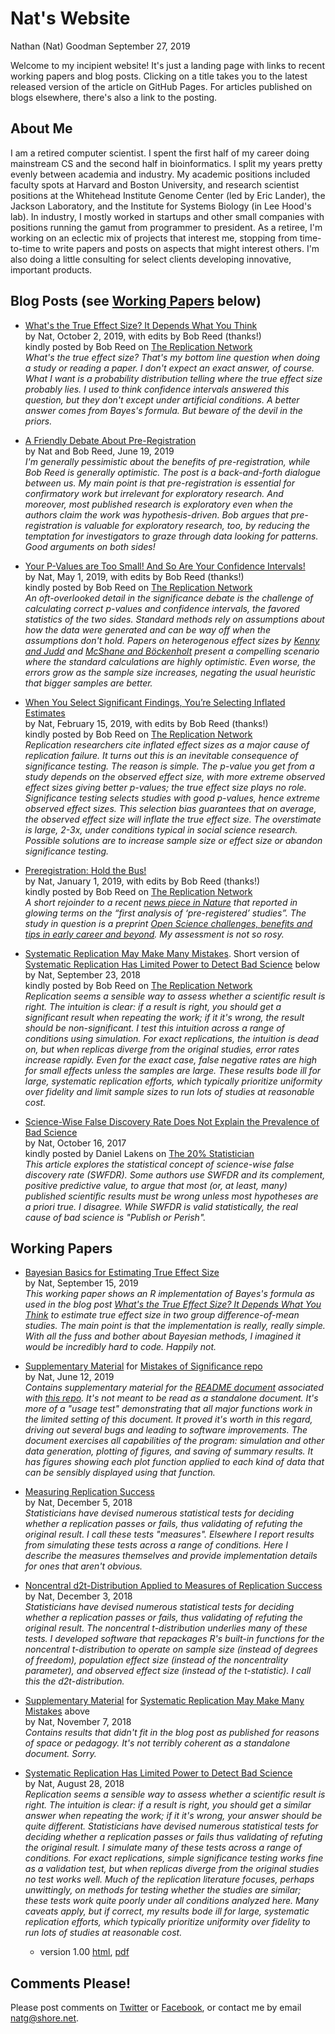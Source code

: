 Nat's Website
================
Nathan (Nat) Goodman
September 27, 2019

<!-- README.md is generated from README.Rmd. Please edit that file -->
Welcome to my incipient website! It's just a landing page with links to recent working papers and blog posts. Clicking on a title takes you to the latest released version of the article on GitHub Pages. For articles published on blogs elsewhere, there's also a link to the posting.

About Me
--------

I am a retired computer scientist. I spent the first half of my career doing mainstream CS and the second half in bioinformatics. I split my years pretty evenly between academia and industry. My academic positions included faculty spots at Harvard and Boston University, and research scientist positions at the Whitehead Institute Genome Center (led by Eric Lander), the Jackson Laboratory, and the Institute for Systems Biology (in Lee Hood's lab). In industry, I mostly worked in startups and other small companies with positions running the gamut from programmer to president. As a retiree, I'm working on an eclectic mix of projects that interest me, stopping from time-to-time to write papers and posts on aspects that might interest others. I'm also doing a little consulting for select clients developing innovative, important products.

Blog Posts (see [Working Papers](#working-papers) below)
--------------------------------------------------------

-   [What's the True Effect Size? It Depends What You Think](https://natgoodman.github.io/bayez/effit.stable.html) <br/> by Nat, October 2, 2019, with edits by Bob Reed (thanks!)<br/> kindly posted by Bob Reed on [The Replication Network](https://replicationnetwork.com/2019/10/05/goodman-whats-the-true-effect-size-it-depends-what-you-think/)<br/>*What's the true effect size? That's my bottom line question when doing a study or reading a paper. I don't expect an exact answer, of course. What I want is a probability distribution telling where the true effect size probably lies. I used to think confidence intervals answered this question, but they don't except under artificial conditions. A better answer comes from Bayes's formula. But beware of the devil in the priors.*

-   [A Friendly Debate About Pre-Registration](https://replicationnetwork.com/2019/06/19/goodman-reed-a-friendly-debate-about-pre-registration/) <br/> by Nat and Bob Reed, June 19, 2019<br/> *I'm generally pessimistic about the benefits of pre-registration, while Bob Reed is generally optimistic. The post is a back-and-forth dialogue between us. My main point is that pre-registration is essential for confirmatory work but irrelevant for exploratory research. And moreover, most published research is exploratory even when the authors claim the work was hypothesis-driven. Bob argues that pre-registration is valuable for exploratory research, too, by reducing the temptation for investigators to graze through data looking for patterns. Good arguments on both sides!*

-   [Your P-Values are Too Small! And So Are Your Confidence Intervals!](https://natgoodman.github.io/misig/ovrht.stable.html) <br/> by Nat, May 1, 2019, with edits by Bob Reed (thanks!)<br/> kindly posted by Bob Reed on [The Replication Network](https://replicationnetwork.com/2019/05/01/your-p-values-are-too-small-and-so-are-your-confidence-intervals/)<br/> *An oft-overlooked detail in the significance debate is the challenge of calculating correct p-values and confidence intervals, the favored statistics of the two sides. Standard methods rely on assumptions about how the data were generated and can be way off when the assumptions don't hold. Papers on heterogenous effect sizes by [Kenny and Judd](https://osf.io/qs9xw/) and [McShane and Böckenholt](https://doi.org/10.1177/1745691614548513) present a compelling scenario where the standard calculations are highly optimistic. Even worse, the errors grow as the sample size increases, negating the usual heuristic that bigger samples are better.*

-   [When You Select Significant Findings, You’re Selecting Inflated Estimates](https://natgoodman.github.io/misig/ovrfx.stable.html) <br/> by Nat, February 15, 2019, with edits by Bob Reed (thanks!)<br/> kindly posted by Bob Reed on [The Replication Network](https://replicationnetwork.com/2019/02/16/goodman-when-youre-selecting-significant-findings-youre-selecting-inflated-estimates/)<br/> *Replication researchers cite inflated effect sizes as a major cause of replication failure. It turns out this is an inevitable consequence of significance testing. The reason is simple. The p-value you get from a study depends on the observed effect size, with more extreme observed effect sizes giving better p-values; the true effect size plays no role. Significance testing selects studies with good p-values, hence extreme observed effect sizes. This selection bias guarantees that on average, the observed effect size will inflate the true effect size. The overstimate is large, 2-3x, under conditions typical in social science research. Possible solutions are to increase sample size or effect size or abandon significance testing.*

-   [Preregistration: Hold the Bus!](https://natgoodman.github.io/pregr/holdit.stable.html) <br/> by Nat, January 1, 2019, with edits by Bob Reed (thanks!)<br/> kindly posted by Bob Reed on [The Replication Network](https://replicationnetwork.com/2019/01/01/goodman-hold-the-bus/)<br/> *A short rejoinder to a recent [news piece in Nature](https://www.nature.com/articles/d41586-018-07118-1) that reported in glowing terms on the “first analysis of ‘pre-registered’ studies”. The study in question is a preprint [Open Science challenges, benefits and tips in early career and beyond](https://psyarxiv.com/3czyt/). My assessment is not so rosy.*

-   [Systematic Replication May Make Many Mistakes](https://natgoodman.github.io/repwr/resig.stable.html). Short version of [Systematic Replication Has Limited Power to Detect Bad Science](https://natgoodman.github.io/repwr/repwr.stable.html) below <br/> by Nat, September 23, 2018<br/> kindly posted by Bob Reed on [The Replication Network](https://replicationnetwork.com/2018/09/28/goodman-systematic-replication-may-make-many-mistakes/)<br/> *Replication seems a sensible way to assess whether a scientific result is right. The intuition is clear: if a result is right, you should get a significant result when repeating the work; if it it's wrong, the result should be non-significant. I test this intuition across a range of conditions using simulation. For exact replications, the intuition is dead on, but when replicas diverge from the original studies, error rates increase rapidly. Even for the exact case, false negative rates are high for small effects unless the samples are large. These results bode ill for large, systematic replication efforts, which typically prioritize uniformity over fidelity and limit sample sizes to run lots of studies at reasonable cost.*

-   [Science-Wise False Discovery Rate Does Not Explain the Prevalence of Bad Science](https://natgoodman.github.io/swfdr/swfdr.stable.html)<br/> by Nat, October 16, 2017<br/> kindly posted by Daniel Lakens on [The 20% Statistician](http://daniellakens.blogspot.com/2017/10/science-wise-false-discovery-rate-does.html)<br/> *This article explores the statistical concept of science-wise false discovery rate (SWFDR). Some authors use SWFDR and its complement, positive predictive value, to argue that most (or, at least, many) published scientific results must be wrong unless most hypotheses are a priori true. I disagree. While SWFDR is valid statistically, the real cause of bad science is "Publish or Perish".*

Working Papers
--------------

-   [Bayesian Basics for Estimating True Effect Size](https://natgoodman.github.io/bayez/baysx.stable.html) <br/> by Nat, September 15, 2019<br/> *This working paper shows an R implementation of Bayes's formula as used in the blog post [What's the True Effect Size? It Depends What You Think](https://natgoodman.github.io/bayez/effit.stable.html) to estimate true effect size in two group difference-of-mean studies. The main point is that the implementation is really, really simple. With all the fuss and bother about Bayesian methods, I imagined it would be incredibly hard to code. Happily not.*

-   [Supplementary Material](https://natgoodman.github.io/misig/READMEsupp.stable.html) for [Mistakes of Significance repo](https://github.com/natgoodman/misig) <br/> by Nat, June 12, 2019<br/> *Contains supplementary material for the [README document](https://natgoodman.github.io/misig/README.stable.html) associated with [this repo](https://github.com/natgoodman/misig). It's not meant to be read as a standalone document. It's more of a "usage test" demonstrating that all major functions work in the limited setting of this document. It proved it's worth in this regard, driving out several bugs and leading to software improvements. The document exercises all capabilities of the program: simulation and other data generation, plotting of figures, and saving of summary results. It has figures showing each plot function applied to each kind of data that can be sensibly displayed using that function.*

-   [Measuring Replication Success](https://natgoodman.github.io/repwr/mesr.stable.html) <br/> by Nat, December 5, 2018<br/> *Statisticians have devised numerous statistical tests for deciding whether a replication passes or fails, thus validating of refuting the original result. I call these tests "measures". Elsewhere I report results from simulating these tests across a range of conditions. Here I describe the measures themselves and provide implementation details for ones that aren't obvious.*

-   [Noncentral d2t-Distribution Applied to Measures of Replication Success](https://natgoodman.github.io/repwr/stats.stable.html) <br/> by Nat, December 3, 2018<br/> *Statisticians have devised numerous statistical tests for deciding whether a replication passes or fails, thus validating of refuting the original result. The noncentral t-distribution underlies many of these tests. I developed software that repackages R's built-in functions for the noncentral t-distribution to operate on sample size (instead of degrees of freedom), population effect size (instead of the noncentrality parameter), and observed effect size (instead of the t-statistic). I call this the d2t-distribution.*

-   [Supplementary Material](https://natgoodman.github.io/repwr/resigsupp.stable.html) for [Systematic Replication May Make Many Mistakes](https://natgoodman.github.io/repwr/resig.stable.html) above <br/> by Nat, November 7, 2018<br/> *Contains results that didn't fit in the blog post as published for reasons of space or pedagogy. It's not terribly coherent as a standalone document. Sorry.*

-   [Systematic Replication Has Limited Power to Detect Bad Science](https://natgoodman.github.io/repwr/repwr.stable.html)<br/> by Nat, August 28, 2018<br/> *Replication seems a sensible way to assess whether a scientific result is right. The intuition is clear: if a result is right, you should get a similar answer when repeating the work; if it it's wrong, your answer should be quite different. Statisticians have devised numerous statistical tests for deciding whether a replication passes or fails thus validating of refuting the original result. I simulate many of these tests across a range of conditions. For exact replications, simple significance testing works fine as a validation test, but when replicas diverge from the original studies no test works well. Much of the replication literature focuses, perhaps unwittingly, on methods for testing whether the studies are similar; these tests work quite poorly under all conditions analyzed here. Many caveats apply, but if correct, my results bode ill for large, systematic replication efforts, which typically prioritize uniformity over fidelity to run lots of studies at reasonable cost.*

    -   version 1.00 [html](https://natgoodman.github.io/repwr/doc.nnn/repwr.1.00.html), [pdf](https://natgoodman.github.io/repwr/doc.nnn/repwr.1.00.pdf)
        <p/>

Comments Please!
----------------

Please post comments on [Twitter](https://twitter.com/gnatgoodman) or [Facebook](https://www.facebook.com/nathan.goodman.3367), or contact me by email <natg@shore.net>.
